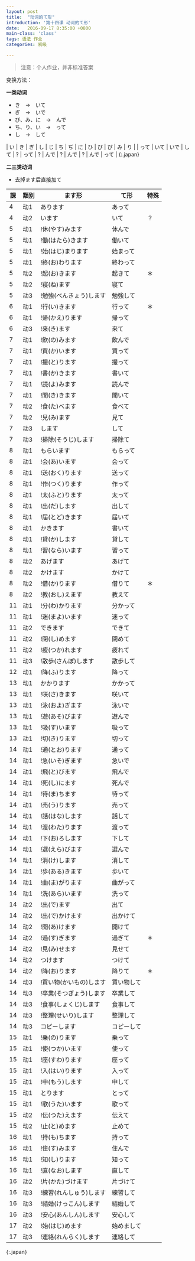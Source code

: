 ```yaml
---
layout: post
title:  "动词的て形"
introduction: '第十四课 动词的て形'
date:   2016-09-17 8:35:00 +0800
main-class: 'class'
tags: 语法 作业
categories: 初级

---
```


> 注意：个人作业，并非标准答案

变换方法：

**一类动词**

* き　→　いて
* ぎ　→　いで
* び、み、に　→　んで
* ち、り、い　→　って
* し　→　して

| い   | き   | ぎ   | し   | じ | ち   | ぢ | に   | ひ | び   | ぴ | み   | り   |
| って | いて | いで | して | ?  | って | ?  | んで | ?  | んで | ?  | んで | って |
{:.japan}

**二三类动词**

* 去掉ます后直接加て

| 課 | 類别 | ます形                              | て形         | 特殊 |
| -- | ---  | ----------------------------------- | ------------ | ---- |
| 4  | 动1  | あります                            | あって       |      |
| 4  | 动2  | います                              | いて         | ？   |
| 5  | 动1  | !休(やす)みます                     | 休んで       |      |
| 5  | 动1  | !働(はたら)きます                   | 働いて       |      |
| 5  | 动1  | !始(はじ)まります                   | 始まって     |      |
| 5  | 动1  | !終(お)わります                     | 終わって     |      |
| 5  | 动2  | !起(お)きます                       | 起きて       | ＊   |
| 5  | 动2  | !寝(ね)ます                         | 寝て         |      |
| 5  | 动3  | !勉強(べんきょう)します             | 勉強して     |      |
| 6  | 动1  | !行(い)きます                       | 行って       | ＊   |
| 6  | 动1  | !帰(かえ)ります                     | 帰って       |      |
| 6  | 动3  | !来(き)ます                         | 来て         |      |
| 7  | 动1  | !飲(の)みます                       | 飲んで       |      |
| 7  | 动1  | !買(か)います                       | 買って       |      |
| 7  | 动1  | !撮(と)ります                       | 撮って       |      |
| 7  | 动1  | !書(か)きます                       | 書いて       |      |
| 7  | 动1  | !読(よ)みます                       | 読んで       |      |
| 7  | 动1  | !聞(き)きます                       | 聞いて       |      |
| 7  | 动2  | !食(た)べます                       | 食べて       |      |
| 7  | 动2  | !見(み)ます                         | 見て         |      |
| 7  | 动3  | します                              | して         |      |
| 7  | 动3  | !掃除(そうじ)します                 | 掃除て       |      |
| 8  | 动1  | もらいます                          | もらって     |      |
| 8  | 动1  | !会(あ)います                       | 会って       |      |
| 8  | 动1  | !送(おく)ります                     | 送って       |      |
| 8  | 动1  | !作(つく)ります                     | 作って       |      |
| 8  | 动1  | !太(ふと)ります                     | 太って       |      |
| 8  | 动1  | !出(だ)します                       | 出して       |      |
| 8  | 动1  | !届(とど)きます                     | 届いて       |      |
| 8  | 动1  | かきます                            | 書いて       |      |
| 8  | 动1  | !貸(か)します                       | 貸して       |      |
| 8  | 动1  | !習(なら)います                     | 習って       |      |
| 8  | 动2  | あげます                            | あげて       |      |
| 8  | 动2  | かけます                            | かけて       |      |
| 8  | 动2  | !借(か)ります                       | 借りて       | ＊   |
| 8  | 动2  | !教(おし)えます                     | 教えて       |      |
| 11 | 动1  | !分(わ)かります                     | 分かって     |      |
| 11 | 动1  | !迷(まよ)います                     | 迷って       |      |
| 11 | 动2  | できます                            | できて       |      |
| 11 | 动2  | !閉(し)めます                       | 閉めて       |      |
| 11 | 动2  | !疲(つか)れます                     | 疲れて       |      |
| 11 | 动3  | !散歩(さんぽ)します                 | 散歩して     |      |
| 12 | 动1  | !降(ふ)ります                       | 降って       |      |
| 13 | 动1  | かかります                          | かかって     |      |
| 13 | 动1  | !咲(さ)きます                       | 咲いて       |      |
| 13 | 动1  | !泳(およ)ぎます                     | 泳いで       |      |
| 13 | 动1  | !遊(あそ)びます                     | 遊んで       |      |
| 13 | 动1  | !吸(す)います                       | 吸って       |      |
| 13 | 动1  | !切(き)ります                       | 切って       |      |
| 14 | 动1  | !通(とお)ります                     | 通って       |      |
| 14 | 动1  | !急(いそ)ぎます                     | 急いで       |      |
| 14 | 动1  | !飛(と)びます                       | 飛んで       |      |
| 14 | 动1  | !死(し)にます                       | 死んで       |      |
| 14 | 动1  | !待(ま)ちます                       | 待って       |      |
| 14 | 动1  | !売(う)ります                       | 売って       |      |
| 14 | 动1  | !話(はな)します                     | 話して       |      |
| 14 | 动1  | !渡(わた)ります                     | 渡って       |      |
| 14 | 动1  | !下(お)ろします                     | 下して       |      |
| 14 | 动1  | !選(えら)びます                     | 選んで       |      |
| 14 | 动1  | !消(け)します                       | 消して       |      |
| 14 | 动1  | !歩(ある)きます                     | 歩いて       |      |
| 14 | 动1  | !曲(ま)がります                     | 曲がって     |      |
| 14 | 动1  | !洗(あら)います                     | 洗って       |      |
| 14 | 动2  | !出(で)ます                         | 出て         |      |
| 14 | 动2  | !出(で)かけます                     | 出かけて     |      |
| 14 | 动2  | !開(あ)けます                       | 開けて       |      |
| 14 | 动2  | !過(す)ぎます                       | 過ぎて       | ＊   |
| 14 | 动2  | !見(み)せます                       | 見せて       |      |
| 14 | 动2  | つけます                            | つけて       |      |
| 14 | 动2  | !降(お)ります                       | 降りて       | ＊   |
| 14 | 动3  | !買い物(かいもの)します             | 買い物して   |      |
| 14 | 动3  | !卒業(そつぎょう)します             | 卒業して     |      |
| 14 | 动3  | !食事(しょくじ)します               | 食事して     |      |
| 14 | 动3  | !整理(せいり)します                 | 整理して     |      |
| 14 | 动3  | コピーします                        | コピーして   |      |
| 15 | 动1  | !乗(の)ります                       | 乗って       |      |
| 15 | 动1  | !使(つか)います                     | 使って       |      |
| 15 | 动1  | !座(すわ)ります                     | 座って       |      |
| 15 | 动1  | !入(はい)ります                     | 入って       |      |
| 15 | 动1  | !申(もう)します                     | 申して       |      |
| 15 | 动1  | とります                            | とって       |      |
| 15 | 动1  | !歌(うた)います                     | 歌って       |      |
| 15 | 动2  | !伝(つた)えます                     | 伝えて       |      |
| 15 | 动2  | !止(と)めます                       | 止めて       |      |
| 16 | 动1  | !持(も)ちます                       | 持って       |      |
| 16 | 动1  | !住(す)みます                       | 住んで       |      |
| 16 | 动1  | !知(し)ります                       | 知って       |      |
| 16 | 动1  | !直(なお)します                     | 直して       |      |
| 16 | 动2  | !片(かた)づけます                   | 片づけて     |      |
| 16 | 动3  | !練習(れんしゅう)します             | 練習して     |      |
| 16 | 动3  | !結婚(けっこん)します               | 結婚して     |      |
| 16 | 动3  | !安心(あんしん)します               | 安心して     |      |
| 17 | 动2  | !始(はじ)めます                     | 始めまして   |      |
| 17 | 动3  | !連絡(れんらく)します               | 連絡して     |      |
{:.japan}


<script>
$(document).ready(function() {
  $('td').each(function() {
    $(this).html(japanruby($(this).html()));
  });
});
</script>
